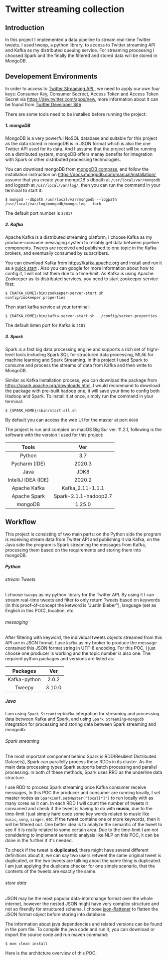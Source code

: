 # Twitter streaming collection



## Introduction

In this project I implemented a data pipeline to stream real-time Twitter tweets. I used tweep, a python library, to access to Twitter streaming API and Kafka as my distributed queuing service. For streaming processing I choosed Spark and the finally the filtered and stored data will be stored in MongoDB.



## Developement Environments

In order to access to [Twitter Streaming API ,](https://developer.twitter.com/en/docs/tutorials/consuming-streaming-data) we  need to apply our own four keys: Consumer Key, Consumer Secrect, Access Token and Access Token Secret via https://dev.twitter.com/apps/new, more information about it can be found from [Twitter Developer Site](https://developer.twitter.com/en/docs/authentication/oauth-1-0a/obtaining-user-access-tokens) .

There are some tools need to be installed before running the project:

##### 1. mongoDB

MongoDB is a very powerful NoSQL database and suitable for this project as the data stored in mongoDB is in JSON format which is also the one Twitter API used for its data. And I assume that the project will be running on a distributed system, mongoDB offers manay benefits for integration with Spark or other distributed processing technologies.  

You can download mongoDB from [mongoDB compass](https://www.mongodb.com/try/download/compass), and follow the installation instruction on https://docs.mongodb.com/manual/installation/, assume that you create your mongoDB's dbpath at `/usr/local/var/mongodb` and logpath at `/usr/local/var/log/`, then you can run the command in your terminal to start it:

`$ mongod --dbpath /usr/local/var/mongodb --logpath /usr/local/var/log/mongodb/mongo.log --fork`

The default port number is `27017`

##### 2. Kafka

Apache Kafka is a distributed streaming platform, I choose Kafka as my produce-consume messaging system to reliably get data between pipeline components. Tweets are received and published to one topic in the Kafka brokers, and eventually consumed by subscribers.

You can download Kafka from https://kafka.apache.org and install and run it as a [quick start](https://kafka.apache.org/07/documentation.html) . Also you can google for more information about how to config it, I will not list them due to a time-limit. As Kafka is using Apache Zookeeper as its distributed services, you need to start zookeeper service first:

`$ {KAFKA_HOME}/bin/zookeeper-server-start.sh config/zookeeper.properties`

Then start kafka service at your terminal:

`$ {KAFKA_HOME}/bin/kafka-server-start.sh ../config/server.properties`

The default listen port for Kafka is `2181` 

##### 3. Spark

Spark is a fast big data processing engine and supports a rich set of highr-level tools including Spark SQL for structured data processing, MLlib for machine learning and Spark Streaming. In this project I used Spark to consume and process the streams of data from Kafka and then write to MongoDB.

Similar as Kafka installation process, you can download the package from https://spark.apache.org/downloads.html, I would recommand to download the package with pre-built hadoop one, it will save your time to config both Hadoop and Spark. To install it at once, simply run the command in your terminal:

`$ {SPARK_HOME}/sbin/start-all.sh`

By default you can access the web UI for the master at port `8080`

The project is run and compied on macOS Big Sur ver. 11.2.1, following is the software with the version I used for this project: 

|        Tools        |          Ver          |
| :-----------------: | :-------------------: |
|       Python        |          3.7          |
|    Pycharm (IDE)    |        2020.3         |
|        Java         |         JDK8          |
| IntelliJ IDEA (IDE) |        2020.2         |
|    Apache Kafka     |   Kafka_2.11-1.1.1    |
|    Apache Spark     | Spark-2.1.1-hadoop2.7 |
|       mongoDB       |        1.25.0         |



## Workflow

This project is consisting of two main parts: on the Python side the program is receiving stream data from Twitter API and publishing it via Kafka, on the  Java side the program is Spark streaming the messages from Kafka, processing them based on the requirements and storing them into mongoDB.

##### Python

###### stream Tweets

I choose `tweepy` as my python library for the Twitter API. By using it I can stream real-time tweets and filter to only return Tweets based on keywords (in this proof-of-concept the ketword is "Justin Bieber"), language (set as English in this POC), location, etc. 

###### messaging

After filtering with keyword, the individual tweets objects streamed from this API are in JSON format.  I use `kafka` as my broker to produce the message contained this JSON format string in UTF-8 encoding. For this POC, I just choose one producer is working and the topic number is also one. The required python packages and versions are listed as:

|   Packages   |  Ver   |
| :----------: | :----: |
| Kafka-python | 2.0.2  |
|    Tweepy    | 3.10.0 |



##### Java

I am using `Spark Streaming+Kafka` integration for streaming and processing data between Kafka and Spark, and using `Spark Streaming+mongodb` integration for processing and storing data between Spark streaming and mongodb. 

###### Spark streaming

The most important component behind Spark is RDD(Resilient Distributed Datasets), Spark can parallelly process these RDDs in its cluster. As the main data processing types Spark supports batch processing and parallel processing. In both of these methods, Spark uses RRD as the underline data structure. 

I use RDD to process Spark streaming once Kafka consumer receive messages, In this POC the producer and consumer are running locally, I set master nodes as `SparkConf.setMaster("local[*]")` to run locally with as many cores as it can. In each RDD I will count the number of tweets it consumed and check if the tweet is having to do with **music**, due to the time-limit I just simply hard code some key words related to music like `music`, `song`, `singer`, etc. If the tweet contains one or more keywords, then it will be filtered out. One better idea is to analyze the semantic of the tweet to see if it is really related to some certain area. Due to the time-limit I am not considering to implement semantic analysis like NLP on this POC, it can be done in the further if it's needed. 

To check if the tweet is **duplicated**, there might have several different definitions about it, we can say two users retweet the same original tweet is duplicated, or the two tweets are talking about the same thing is duplicated. I am just applying the duplicate checker for one simple scenario, that the contents of the tweets are exactly the same. 

###### store data

JSON may be the most popular data-interchange format over the whole internet, however the nested JSON might have very complex structure and not so firendly for structured schema. I choose [json-flattener](https://github.com/wnameless/json-flattener) to flatten the JSON format object before storing into database.





The information about java dependencies and related versions can be found in the pom file. To compile the java code and run it, you can download or import the source code and run maven command:

`$ mvn clean install`

Here is the architcture overview of this POC:

